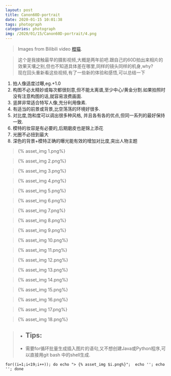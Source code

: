 ```yaml
---
layout: post
title: Canon60D-portrait
date: 2020-01-15 10:01:38
tags: photograph
categories: photograph
img: /2020/01/15/Canon60D-portrait/4.png
---
```


> Images from Bilibili video [橙猫](https://www.bilibili.com/video/av22703778?from=search&seid=5356229483871099513).

> 这个是我接触最早的摄影视频,大概是两年前吧.跟自己的60D拍出来相片的效果天壤之别,但也不知道具体差在哪里,同样的镜头同样的机身,why?  
> 现在回头重新看这些视频,有了一些新的体验和感悟,可以总结一下
 1. 拍人像适度过曝,eg.+1.0
 2. 构图不必太精妙或每次都很刻意,但不能太离谱,至少中心/黄金分割.如果拍照时没有注意构图的话,就容易浪费画面.
 3. 竖屏非常适合特写人像,充分利用像素.
 4. 有适当的前景或背景,比空荡荡的环境好很多.
 5. 对比度,饱和度可以调出很多种风格, 并且各有各的优点,但同一系列的最好保持一致.
 6. 模特的妆容是有必要的,后期磨皮也是锦上添花
 7. 光圈不必扭到最大
 8. 深色的背景+模特正确的曝光能有效的增加对比度,突出人物主题


> {% asset_img 1.png%}


> {% asset_img 2.png%}


> {% asset_img 3.png%}


> {% asset_img 4.png%}


> {% asset_img 5.png%}


> {% asset_img 6.png%}


> {% asset_img 7.png%}


> {% asset_img 8.png%}


> {% asset_img 9.png%}


> {% asset_img 10.png%}


> {% asset_img 11.png%}


> {% asset_img 12.png%}


> {% asset_img 13.png%}


> {% asset_img 14.png%}


> {% asset_img 15.png%}


> {% asset_img 16.png%}


> {% asset_img 17.png%}


> {% asset_img 18.png%}


>- ## Tips: 
>- 需要for循环批量生成插入图片的语句,又不想创建Java或Python程序,可以直接用git bash 中的shell生成.

`for((i=1;i<19;i++)); do echo "> {% asset_img $i.png%}";  echo ''; echo ''; done`

